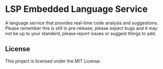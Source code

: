 # LSP Embedded Language Service

A language service that provides real-time code analysis and suggestions. Please remember this is still in pre-release, please expect bugs and it may not be up to your standerd, please report issues or suggest things to add.




## License

This project is licensed under the MIT License.
